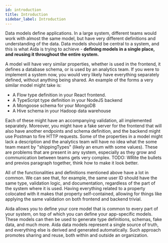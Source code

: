 ```yaml
---
id: introduction
title: Introduction
sidebar_label: Introduction
---
```


Data models define applications. In a large system, different teams would work with almost the same model, but have very different definitions and understanding of the data. Data models should be central to a system, and this is what Aida is trying to achieve - **defining models in a single place, and reusing it throughout the entire system.** 

A model will have very similar properties, whether is used in the frontend, it defines a database schema, or is used by an analytics team. If you were to implement a system now, you would very likely have everything separately defined, without anything being shared. An example of the forms a very similar model might take is:

- A Flow type definition in your React frontend.
- A TypeScript type definition in your NodeJS backend
- A Mongoose schema for your MongoDB
- A Hive schema in your Hadoop data warehouse

Each of these might have an accompanying validation, all implemented separately. Moreover, you might have a fake server for the frontend that will also have another endpoints and schema definition, and the backend might use Postman to fire HTTP requests. Some of the properties in a model might lack a description and the analytics team will have no idea what the some team meant by "shippingTypes" (likely an enum with some values). These are problems that are present in any system, especially as they grow and communication between teams gets very complex.
TODO: WRite the bullets and previos paragraph together, think how to make it look better.

All of the functionalities and definitions mentioned above have a lot in common. We can see that, for example, the same user ID should have the same type, validation logic, and documentation, regardless of the part of the system where it is used. Having everything related to a property colocated with it makes that property self-contained, allowing for things like applying the same validation on both frontend and backend trivial. 

Aida allows you to define your core model that is common to every part of your system, on top of which you can define your app-specific models. These models can then be used to generate type definitions, schemas, fake data, and much more. Aida data models represent a single source of truth, and everything else is derived and generated automatically. Such approach promotes sharing and reuse, both within and outside an organization.